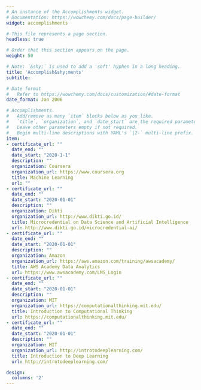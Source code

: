 ```yaml
---
# An instance of the Accomplishments widget.
# Documentation: https://wowchemy.com/docs/page-builder/
widget: accomplishments

# This file represents a page section.
headless: true

# Order that this section appears on the page.
weight: 50

# Note: `&shy;` is used to add a 'soft' hyphen in a long heading.
title: 'Accomplish&shy;ments'
subtitle:

# Date format
#   Refer to https://wowchemy.com/docs/customization/#date-format
date_format: Jan 2006

# Accomplishments.
#   Add/remove as many `item` blocks below as you like.
#   `title`, `organization`, and `date_start` are the required parameters.
#   Leave other parameters empty if not required.
#   Begin multi-line descriptions with YAML's `|2-` multi-line prefix.
item:
- certificate_url: ""
  date_end: ""
  date_start: "2020-1-1"
  description: ""
  organization: Coursera
  organization_url: https://www.coursera.org
  title: Machine Learning
  url: ""
- certificate_url: ""
  date_end: ""
  date_start: "2020-01-01"
  description: ""
  organization: Dikti
  organization_url: http://www.dikti.go.id/
  title: Microcredential on Data Science and Artificial Intelligence
  url: http://www.dikti.go.id/microcredential-ai/
- certificate_url: ""
  date_end: ""
  date_start: "2020-01-01"
  description: ""
  organization: Amazon
  organization_url: https://aws.amazon.com/training/awsacademy/
  title: AWS Academy Data Analytics
  url: https://www.awsacademy.com/LMS_Login
- certificate_url: ""
  date_end: ""
  date_start: "2020-01-01"
  description: ""
  organization: MIT
  organization_url: https://computationalthinking.mit.edu/
  title: Introduction to Computational Thinking
  url: https://computationalthinking.mit.edu/
- certificate_url: ""
  date_end: ""
  date_start: "2020-01-01"
  description: ""
  organization: MIT
  organization_url: http://introtodeeplearning.com/
  title: Introduction to Deep Learning
  url: http://introtodeeplearning.com/

design:
  columns: '2' 
---
```

